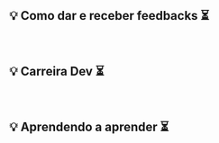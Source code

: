 ## 💡 Como dar e receber feedbacks ⏳



</br>

## 💡 Carreira Dev ⏳



</br>

## 💡 Aprendendo a aprender ⏳



</br>
